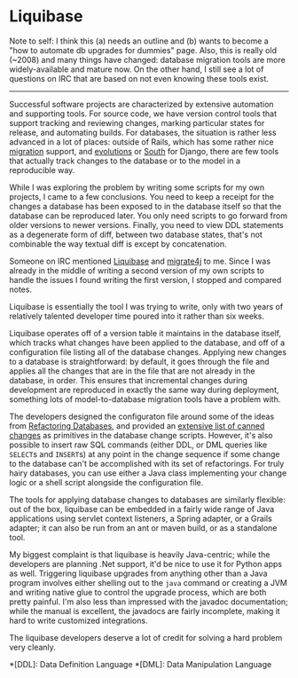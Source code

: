 # Liquibase

Note to self: I think this (a) needs an outline and (b) wants to become a "how
to automate db upgrades for dummies" page. Also, this is really old (~2008)
and many things have changed: database migration tools are more
widely-available and mature now. On the other hand, I still see a lot of
questions on IRC that are based on not even knowing these tools exist.

-----

Successful software projects are characterized by extensive automation and
supporting tools. For source code, we have version control tools that support
tracking and reviewing changes, marking particular states for release, and
automating builds. For databases, the situation is rather less advanced in a
lot of places: outside of Rails, which has some rather nice
[migration](http://wiki.rubyonrails.org/rails/pages/understandingmigrations)
support, and [evolutions](http://code.google.com/p/django-evolution/) or
[South](http://south.aeracode.org) for Django, there are few tools that
actually track changes to the database or to the model in a reproducible way.

While I was exploring the problem by writing some scripts for my own projects,
I came to a few conclusions. You need to keep a receipt for the changes a
database has been exposed to in the database itself so that the database can
be reproduced later. You only need scripts to go forward from older versions
to newer versions. Finally, you need to view DDL statements as a degenerate
form of diff, between two database states, that's not combinable the way
textual diff is except by concatenation.

Someone on IRC mentioned [Liquibase](http://www.liquibase.org/) and
[migrate4j](http://migrate4j.sourceforge.net/) to me. Since I was already in
the middle of writing a second version of my own scripts to handle the issues
I found writing the first version, I stopped and compared notes.

Liquibase is essentially the tool I was trying to write, only with two years
of relatively talented developer time poured into it rather than six weeks.

Liquibase operates off of a version table it maintains in the database itself,
which tracks what changes have been applied to the database, and off of a
configuration file listing all of the database changes. Applying new changes
to a database is straightforward: by default, it goes through the file and
applies all the changes that are in the file that are not already in the
database, in order. This ensures that incremental changes during development
are reproduced in exactly the same way during deployment, something lots of
model-to-database migration tools have a problem with.

The developers designed the configuraton file around some of the ideas from
[Refactoring
Databases](http://www.amazon.com/Refactoring-Databases-Evolutionary-Addison-Wesley-Signature/dp/0321293533),
and provided an [extensive list of canned
changes](http://www.liquibase.org/manual/home#available_database_refactorings)
as primitives in the database change scripts. However, it's also possible to
insert raw SQL commands (either DDL, or DML queries like `SELECT`s and
`INSERT`s) at any point in the change sequence if some change to the database
can't be accomplished with its set of refactorings. For truly hairy databases,
you can use either a Java class implementing your change logic or a shell
script alongside the configuration file.

The tools for applying database changes to databases are similarly flexible:
out of the box, liquibase can be embedded in a fairly wide range of Java
applications using servlet context listeners, a Spring adapter, or a Grails
adapter; it can also be run from an ant or maven build, or as a standalone
tool.

My biggest complaint is that liquibase is heavily Java-centric; while the
developers are planning .Net support, it'd be nice to use it for Python apps
as well. Triggering liquibase upgrades from anything other than a Java program
involves either shelling out to the `java` command or creating a JVM and
writing native glue to control the upgrade process, which are both pretty
painful. I'm also less than impressed with the javadoc documentation; while
the manual is excellent, the javadocs are fairly incomplete, making it hard to
write customized integrations.

The liquibase developers deserve a lot of credit for solving a hard problem
very cleanly.

*[DDL]: Data Definition Language
*[DML]: Data Manipulation Language
